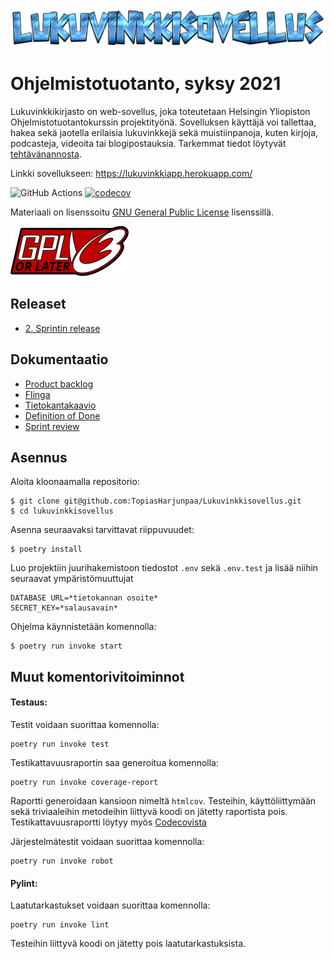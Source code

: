 <img src='src/static/pics/Lukuvinkkisovellus_logo.png'></img>

# Ohjelmistotuotanto, syksy 2021

Lukuvinkkikirjasto on web-sovellus, joka toteutetaan Helsingin Yliopiston Ohjelmistotuotantokurssin projektityönä. Sovelluksen käyttäjä voi tallettaa, hakea sekä jaotella erilaisia lukuvinkkejä sekä muistiinpanoja, kuten kirjoja, podcasteja, videoita tai blogipostauksia. Tarkemmat tiedot löytyvät [tehtävänannosta](https://ohjelmistotuotanto-hy.github.io/speksi/).

Linkki sovellukseen: https://lukuvinkkiapp.herokuapp.com/

![GitHub Actions](https://github.com/TopiasHarjunpaa/Lukuvinkkisovellus/workflows/CI/badge.svg)
[![codecov](https://codecov.io/gh/TopiasHarjunpaa/Lukuvinkkisovellus/branch/main/graph/badge.svg?token=IIHLH6RUFG)](https://codecov.io/gh/TopiasHarjunpaa/Lukuvinkkisovellus)

Materiaali on lisenssoitu [GNU General Public License](https://www.gnu.org/licenses/gpl-3.0.html) lisenssillä.

<img src='documentation/pics/gplv3-or-later.svg'></img>

## Releaset

- [2. Sprintin release](https://github.com/TopiasHarjunpaa/Lukuvinkkisovellus/releases/tag/v0.1.0)

## Dokumentaatio

- [Product backlog](https://docs.google.com/spreadsheets/d/10ld7weDSDLxcA8vwZXymfioQPwHWz-7xzCbk3FgV9HU/edit#gid=0)
- [Flinga](https://flinga.fi/s/FTVMGVC)
- [Tietokantakaavio](https://github.com/TopiasHarjunpaa/Lukuvinkkisovellus/blob/main/documentation/database_schema.md)
- [Definition of Done](https://github.com/TopiasHarjunpaa/Lukuvinkkisovellus/blob/main/documentation/definition_of_done.md)
- [Sprint review](https://jamboard.google.com/d/1hcJFA41aawSID_24-UuxcD_BTQnUseG9cyPpsFXyDnY/viewer)

## Asennus

Aloita kloonaamalla repositorio:

```
$ git clone git@github.com:TopiasHarjunpaa/Lukuvinkkisovellus.git
$ cd lukuvinkkisovellus
```

Asenna seuraavaksi tarvittavat riippuvuudet:

```
$ poetry install
```

Luo projektiin juurihakemistoon tiedostot `.env` sekä `.env.test` ja lisää niihin seuraavat ympäristömuuttujat
```
DATABASE URL=*tietokannan osoite*
SECRET_KEY=*salausavain*
```

Ohjelma käynnistetään komennolla:

```
$ poetry run invoke start
```

## Muut komentorivitoiminnot


#### Testaus:

Testit voidaan suorittaa komennolla:

```
poetry run invoke test
```

Testikattavuusraportin saa generoitua komennolla:

```
poetry run invoke coverage-report
```

Raportti generoidaan kansioon nimeltä `htmlcov`. Testeihin, käyttöliittymään sekä triviaaleihin metodeihin liittyvä koodi on jätetty raportista pois. Testikattavuusraportti löytyy myös [Codecovista](https://app.codecov.io/gh/TopiasHarjunpaa/Lukuvinkkisovellus)

Järjestelmätestit voidaan suorittaa komennolla:

```
poetry run invoke robot
```

#### Pylint:

Laatutarkastukset voidaan suorittaa komennolla:

```
poetry run invoke lint
```

Testeihin liittyvä koodi on jätetty pois laatutarkastuksista.

